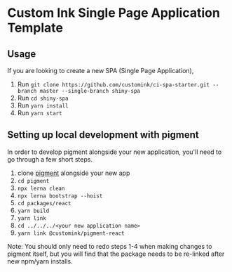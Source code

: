 # Custom Ink Single Page Application Template

## Usage

If you are looking to create a new SPA (Single Page Application),

1. Run `git clone https://github.com/customink/ci-spa-starter.git --branch master --single-branch shiny-spa`
2. Run `cd shiny-spa`
3. Run `yarn install`
4. Run `yarn start`

## Setting up local development with pigment

In order to develop pigment alongside your new application, you'll need to go through a few short steps.

1. clone [pigment](https://github.com/customink/pigment/) alongside your new app
2. `cd pigment`
3. `npx lerna clean`
4. `npx lerna bootstrap --hoist`
5. `cd packages/react`
6. `yarn build`
7. `yarn link`
8. `cd ../../../<your new application name>`
9. `yarn link @customink/pigment-react`

Note: You should only need to redo steps 1-4 when making changes to pigment itself, but you will find that the package needs to be re-linked after new npm/yarn installs.
